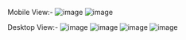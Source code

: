 Mobile View:-
![image](https://github.com/user-attachments/assets/f011efea-6154-4daa-bacb-b824f18d0802)
![image](https://github.com/user-attachments/assets/0e80dc49-a6a7-41fe-b7a9-e26b79769e69)

Desktop View:-
![image](https://github.com/user-attachments/assets/4f4311fa-9028-4633-84b0-737dbf5aabb2)
![image](https://github.com/user-attachments/assets/e273efd2-1842-4e91-8ee8-10c4a30e352b)
![image](https://github.com/user-attachments/assets/d4fe4ebf-9ae4-4e4a-9c93-eb077c476417)
![image](https://github.com/user-attachments/assets/551e4001-b4e1-45fe-ad14-4357b6467de3)
